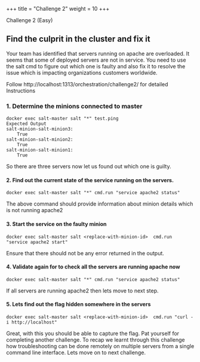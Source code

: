 +++
title = "Challenge 2"
weight = 10
+++

Challenge 2 (Easy)

## Find the culprit in the cluster and fix it
Your team has identified that servers running on apache are overloaded. It seems that some of deployed servers are not  in service. You need to use the salt cmd to figure out which one is faulty and also fix it to resolve the issue which is impacting organizations customers worldwide. 

Follow  http://localhost:1313/orchestration/challenge2/ for detailed Instructions 

### 1. Determine the minions connected to master

```
docker exec salt-master salt "*" test.ping
Expected Output
salt-minion-salt-minion3:
    True
salt-minion-salt-minion2:
    True
salt-minion-salt-minion1:
    True
```
So there are three servers now let us found out which one is guilty. 

#### 2. Find out the current state of the service running on the servers.

```
docker exec salt-master salt "*" cmd.run "service apache2 status"
```
The above command should provide information about  minion details which is not running apache2

#### 3. Start the service on the faulty minion

```
docker exec salt-master salt <replace-with-minion-id>  cmd.run "service apache2 start"
```
Ensure that there should not be any error returned in the output. 

#### 4. Validate again for to check all the servers are running apache now

```
docker exec salt-master salt "*" cmd.run "service apache2 status"
```
If all servers are running apache2 then lets move to next step. 

#### 5. Lets find out the flag hidden somewhere in the servers

```
docker exec salt-master salt <replace-with-minion-id>  cmd.run "curl -i http://localhost"
```
Great, with this you should be able to capture the flag. Pat yourself for completing another challenge. 
To recap we learnt through this challenge how troubleshooting can be done remotely on multiple servers from a single command line interface. Lets move on to next challenge. 